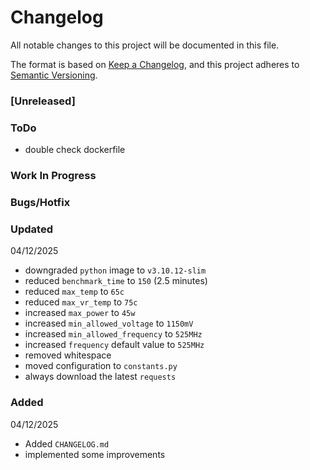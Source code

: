 # Changelog

All notable changes to this project will be documented in this file.

The format is based on [Keep a Changelog](https://keepachangelog.com/en/1.0.0/),
and this project adheres to [Semantic Versioning](https://semver.org/spec/v2.0.0.html).

### [Unreleased]

### ToDo
- double check dockerfile

### Work In Progress

### Bugs/Hotfix

### Updated
04/12/2025
- downgraded `python` image to `v3.10.12-slim`
- reduced `benchmark_time` to `150` (2.5 minutes)
- reduced `max_temp` to `65c`
- reduced `max_vr_temp` to `75c`
- increased `max_power` to `45w`
- increased `min_allowed_voltage` to `1150mV`
- increased `min_allowed_frequency` to `525MHz`
- increased `frequency` default value to `525MHz`
- removed whitespace
- moved configuration to `constants.py`
- always download the latest `requests`

### Added
04/12/2025
- Added `CHANGELOG.md`
- implemented some improvements
